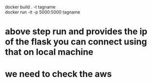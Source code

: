 docker build . -t tagname <br>
docker run -it -p 5000:5000 tagname <br>
# above step run and provides the ip of the flask  you can connect using that on local machine 
# we need to check the aws 

